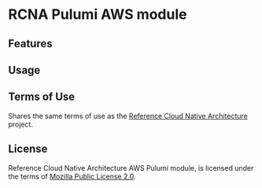 # RCNA Pulumi AWS module

## Features

## Usage

## Terms of Use

Shares the same terms of use as the [Reference Cloud Native Architecture](../../README.md#terms-of-use) project.

## License

Reference Cloud Native Architecture AWS Pulumi module, is licensed under the terms of [Mozilla Public License 2.0](../../LICENSE).
